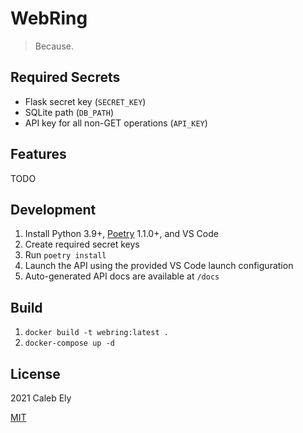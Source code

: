 # WebRing

> Because.

## Required Secrets

- Flask secret key (`SECRET_KEY`)
- SQLite path (`DB_PATH`)
- API key for all non-GET operations (`API_KEY`)

## Features

TODO

## Development

1. Install Python 3.9+, [Poetry](https://poetry.eustace.io/) 1.1.0+, and VS Code
1. Create required secret keys
1. Run `poetry install`
1. Launch the API using the provided VS Code launch configuration
1. Auto-generated API docs are available at `/docs`

## Build

1. `docker build -t webring:latest .`
1. `docker-compose up -d`

## License

2021 Caleb Ely

[MIT](LICENSE)
